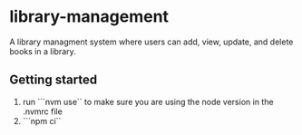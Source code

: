 # library-management

A library managment system where users can add, view, update, and delete books in a library.

## Getting started

1. run ```nvm use`` to make sure you are using the node version in the .nvmrc file
1. ```npm ci``

